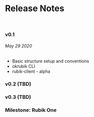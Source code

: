 # Release Notes

<br />

### v0.1
###### May 29 2020

- Basic structure setup and conventions
- okrubik CLI
- rubik-client - alpha

### v0.2 (TBD)
### v0.3 (TBD)

### Milestone: Rubik One